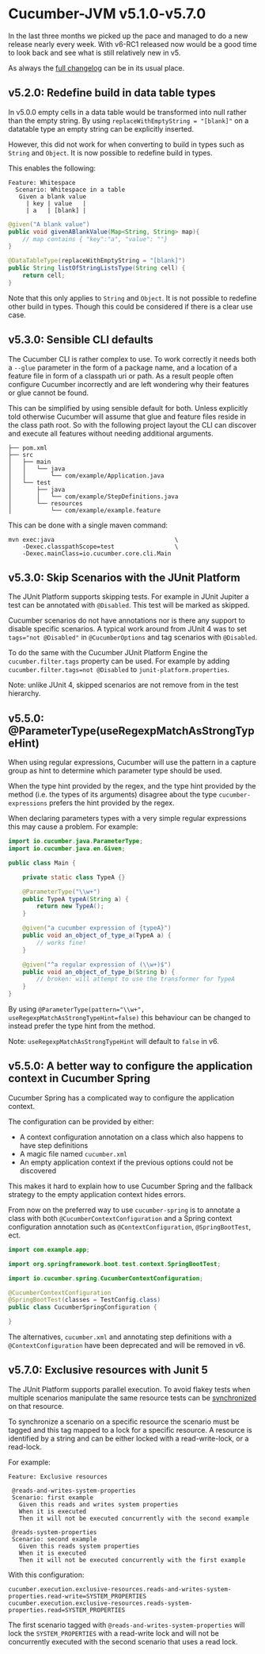 Cucumber-JVM v5.1.0-v5.7.0
==========================

In the last three months we picked up the pace and managed to do a new
release nearly every week. With v6-RC1 released now would be a good time to
look back and see what is still relatively new in v5.

As always the [full changelog] can be in its usual place. 

[full changelog]:           ../CHANGELOG.md


v5.2.0: Redefine build in data table types
------------------------------------------

In v5.0.0 empty cells in a data table would be transformed into null rather than
the empty string. By using `replaceWithEmptyString = "[blank]"` on a
datatable type an empty string can be explicitly inserted.  

However, this did not work for when converting to build in types such as `String`
and `Object`. It is now possible to redefine build in types.  

This enables the following:

```gherkin
Feature: Whitespace
  Scenario: Whitespace in a table
   Given a blank value
     | key | value   |
     | a   | [blank] |
```

```java
@given("A blank value")
public void givenABlankValue(Map<String, String> map){
    // map contains { "key":"a", "value": ""}
}

@DataTableType(replaceWithEmptyString = "[blank]")
public String listOfStringListsType(String cell) {
    return cell;
}
```

Note that this only applies to `String` and `Object`. It is not possible to
redefine other build in types. Though this could be considered if there is a
clear use case.

v5.3.0: Sensible CLI defaults
-----------------------------

The Cucumber CLI is rather complex to use. To work correctly it needs both
a `--glue` parameter in the form of a package name, and a location of a feature
file in form of a classpath uri or path. As a result people often configure
Cucumber incorrectly and are left wondering why their features or glue cannot
be found.

This can be simplified by using sensible default for both. Unless explicitly
told otherwise Cucumber will assume that glue and feature files reside in the
class path root. So with the following project layout the CLI can discover and
execute all features without needing additional arguments.

```
├── pom.xml
├── src
│   ├── main
│   │   └── java
│   │       └── com/example/Application.java
│   └── test
│       ├── java
│       │   └── com/example/StepDefinitions.java
│       └── resources
│           └── com/example/example.feature
```

This can be done with a single maven command:

```shell script
mvn exec:java                                  \
    -Dexec.classpathScope=test                 \
    -Dexec.mainClass=io.cucumber.core.cli.Main
```

v5.3.0: Skip Scenarios with the JUnit Platform
----------------------------------------------

The JUnit Platform supports skipping tests. For example in JUnit Jupiter a
test can be annotated with `@Disabled`. This test will be marked as skipped.

Cucumber scenarios do not have annotations nor is there any support to disable
specific scenarios. A typical work around from JUnit 4 was to set 
`tags="not @Disabled"` in `@CucumberOptions` and tag scenarios with
`@Disabled`.

To do the same with the Cucumber JUnit Platform Engine the 
`cucumber.filter.tags` property can be used. For example by adding 
`cucumber.filter.tags=not @Disabled` to `junit-platform.properties`.

Note: unlike JUnit 4, skipped scenarios are not remove from in the test
hierarchy.

v5.5.0: @ParameterType(useRegexpMatchAsStrongTypeHint)
----------------------------------------

When using regular expressions, Cucumber will use the pattern in a capture
group as hint to determine which parameter type should be used.

When the type hint provided by the regex, and the type hint provided by the
method (i.e. the types of its arguments) disagree about the type
`cucumber-expressions` prefers the hint provided by the regex.

When declaring parameters types with a very simple regular expressions this may
cause a problem. For example:

```java
import io.cucumber.java.ParameterType;
import io.cucumber.java.en.Given;

public class Main {

    private static class TypeA {}

    @ParameterType("\\w+")
    public TypeA typeA(String a) {
        return new TypeA();
    }

    @given("a cucumber expression of {typeA}")
    public void an_object_of_type_a(TypeA a) {
        // works fine!
    }

    @given("^a regular expression of (\\w+)$")
    public void an_object_of_type_b(String b) {
        // broken: will attempt to use the transformer for TypeA
    }
}
```

By using `@ParameterType(pattern="\\w+", useRegexpMatchAsStrongTypeHint=false)`
this behaviour can be changed to instead prefer the type hint from the method.

Note: `useRegexpMatchAsStrongTypeHint` will default to `false` in v6.

v5.5.0: A better way to configure the application context in Cucumber Spring
----------------------------------------------------------------------------

Cucumber Spring has a complicated way to configure the application context.

The configuration can be provided by either:  
 * A context configuration annotation on a class which also happens to have
   step definitions 
 * A magic file named `cucumber.xml`
 * An empty application context if the previous options could not be discovered
 
This makes it hard to explain how to use Cucumber Spring and the fallback
strategy to the empty application context hides errors. 

From now on the preferred way to use `cucumber-spring` is to annotate a class
with both `@CucumberContextConfiguration` and a Spring context configuration
annotation such as `@ContextConfiguration`, `@SpringBootTest`, ect.

```java
import com.example.app;

import org.springframework.boot.test.context.SpringBootTest;

import io.cucumber.spring.CucumberContextConfiguration;

@CucumberContextConfiguration
@SpringBootTest(classes = TestConfig.class)
public class CucumberSpringConfiguration {

}
```

The alternatives, `cucumber.xml` and annotating step definitions with a
`@ContextConfiguration` have been deprecated and will be removed in v6.

v5.7.0: Exclusive resources with Junit 5
----------------------------------------

The JUnit Platform supports parallel execution. To avoid flakey tests when
multiple scenarios manipulate the same resource tests can be 
[synchronized][junit5-user-guide-synchronization] on that resource.

[junit5-user-guide-synchronization]: https://junit.org/junit5/docs/current/user-guide/#writing-tests-parallel-execution-synchronization

To synchronize a scenario on a specific resource the scenario must be tagged
and this tag mapped to a lock for a specific resource. A resource is identified
by a string and can be either locked with a read-write-lock, or a read-lock.

For example:

```gherkin
Feature: Exclusive resources

 @reads-and-writes-system-properties
 Scenario: first example
   Given this reads and writes system properties
   When it is executed 
   Then it will not be executed concurrently with the second example

 @reads-system-properties
 Scenario: second example
   Given this reads system properties
   When it is executed
   Then it will not be executed concurrently with the first example

```

With this configuration:

```
cucumber.execution.exclusive-resources.reads-and-writes-system-properties.read-write=SYSTEM_PROPERTIES
cucumber.execution.exclusive-resources.reads-system-properties.read=SYSTEM_PROPERTIES
```

The first scenario tagged with `@reads-and-writes-system-properties` will lock 
the `SYSTEM_PROPERTIES` with a read-write lock and will not be concurrently
executed with the second scenario that uses a read lock.
